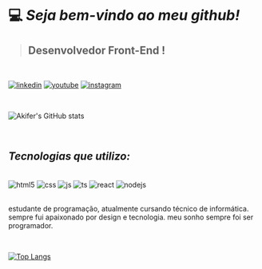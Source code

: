 # 💻 *Seja bem-vindo ao meu github!*

> ## Desenvolvedor Front-End !

<br/>

[![linkedin](https://img.shields.io/badge/LinkedIn-0077B5?style=for-the-badge&logo=linkedin&logoColor=white)]()
[![youtube](https://img.shields.io/badge/YouTube-FF0000?style=for-the-badge&logo=youtube&logoColor=white)]()
[![instagram](https://img.shields.io/badge/Instagram-E4405F?style=for-the-badge&logo=instagram&logoColor=white)]()

<br/>

![Akifer's GitHub stats](https://github-readme-stats.vercel.app/api?username=Akifer2&show_icons=true&theme=tokyonight)

<br/>

## ___*Tecnologias que utilizo:*___

<div style="display: inline_block"> <br/>
  <img align="center" alt="html5" src="https://img.shields.io/badge/HTML5-E34F26?style=for-the-badge&logo=html5&logoColor=white" />
  <img align="center" alt="css" src="https://img.shields.io/badge/CSS3-1572B6?style=for-the-badge&logo=css3&logoColor=white" />
  <img align="center" alt="js" src="https://img.shields.io/badge/JavaScript-F7DF1E?style=for-the-badge&logo=javascript&logoColor=black" />
  <img align="center" alt="ts" src="https://img.shields.io/badge/TypeScript-007ACC?style=for-the-badge&logo=typescript&logoColor=white" />
  <img align="center" alt="react" src="https://img.shields.io/badge/React-20232A?style=for-the-badge&logo=react&logoColor=61DAFB" />
  <img align="center" alt="nodejs" src="https://img.shields.io/badge/Node.js-43853D?style=for-the-badge&logo=node.js&logoColor=white" />
</div><br/>



estudante de programação, atualmente cursando técnico de informática. sempre fui apaixonado por design e tecnologia. meu sonho sempre foi ser programador. 

<br/>

[![Top Langs](https://github-readme-stats.vercel.app/api/top-langs/?username=Akifer2&hide_progress=true)](https://github.com/anuraghazra/github-readme-stats)

